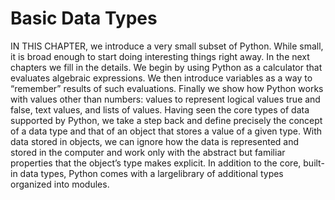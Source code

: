 # Basic Data Types
IN THIS CHAPTER, we introduce a very small subset of Python. While
small, it is broad enough to start doing interesting things right away. In the
next chapters we fill in the details. We begin by using Python as a
calculator that evaluates algebraic expressions. We then introduce
variables as a way to “remember” results of such evaluations. Finally we
show how Python works with values other than numbers: values to
represent logical values true and false, text values, and lists of values.
Having seen the core types of data supported by Python, we take a
step back and define precisely the concept of a data type and that of an
object that stores a value of a given type. With data stored in objects, we
can ignore how the data is represented and stored in the computer and
work only with the abstract but familiar properties that the object’s type
makes explicit. 
In addition to the core, built-in data types, Python comes with a largelibrary of additional types organized into modules. 
